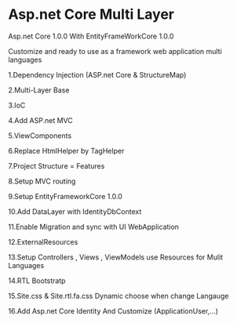 # Asp.net Core Multi Layer

Asp.net Core 1.0.0 With EntityFrameWorkCore 1.0.0

Customize and ready to use as a framework web application multi languages

1.Dependency Injection (ASP.net Core & StructureMap)

2.Multi-Layer Base

3.IoC

4.Add ASP.net MVC

5.ViewComponents

6.Replace HtmlHelper by TagHelper

7.Project Structure = Features

8.Setup MVC routing

9.Setup EntityFrameworkCore 1.0.0

10.Add DataLayer with IdentityDbContext

11.Enable Migration and sync with UI WebApplication

12.ExternalResources

13.Setup Controllers , Views , ViewModels use Resources for Mulit Languages

14.RTL Bootstratp

15.Site.css & Site.rtl.fa.css Dynamic choose when change Langauge

16.Add Asp.net Core Identity And Customize (ApplicationUser,...)

